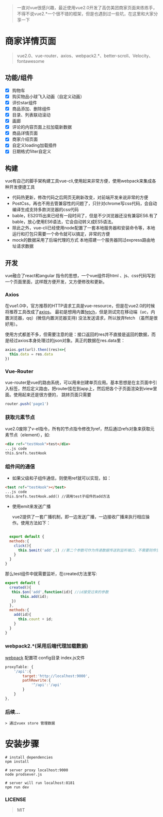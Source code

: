 > 一直对vue很感兴趣，最近使用vue2.0开发了高仿美团商家页面来练练手，不得不说vue2.*一个很不错的框架，但是也遇到过一些坑，在这里和大家分享一下

# **商家详情页面**
> vue2.0、vue-router、axios、webpack2.*、better-scroll、Velocity、fontawesome 

## 功能/组件
- [x] 购物车
- [x] 购买物品小球飞入动画（自定义动画）
- [x] 评价star组件
- [x] 商品添加、删除组件
- [x] 目录、列表联动滚动
- [x] 画廊
- [x] 评论的内容页面上拉加载新数据
- [x] 商品详情页面
- [x] 商家介绍页面
- [x] 自定义loading加载插件
- [x] 日期格式filter自定义
## 构建
vue有自己的脚手架构建工具vue-cli,使用起来非常方便，使用webpack来集成各种开发便捷工具
- 代码热更新，修改代码之后网页无刷新改变，对前端开发来说非常的方便
- PostCss，再也不用去管兼容性的问题了，只针对chrome写css代码，会自动编译生成支持多款浏览器的css代码
- bable，ES2015出来已经有一段时间了，但是不少浏览器还没有兼容ES6.有了bable，放心使用ES6语法，它会自动转义成ES5语法。
- 除此之外，vue-cli已经使用node配置了一套本地服务器和安装命令等，本地运行和打包只需要一个命令就可以搞定，非常的方便
- mock的数据采用了后端代理的方式 本地搭建一个服务器同过express路由地址请求数据
## 开发
vue融合了react和angular 指令的思想，一个vue组件将html 、js、css代码写到一个页面里面，这样既方便开发，又方便修改和更新。
### Axios
在vue1.0中，官方推荐的HTTP请求工具是vue-resource，但是在vue2.0的时候将推荐工具改成了[axios](https://www.npmjs.com/package/axios)。
最初是想用内置[fetch](https://developer.mozilla.org/en-US/docs/Web/API/Fetch_API)，但是测试完在移动端（uc，内置浏览器，qq）(微信内置浏览器支持) 没法发送请求，所以放弃fetch （虽然是很好用）。


使用方式都差不多，但需要注意的是：接口返回的res并不直接是返回的数据，而是经过axios本身处理过的json对象。真正的数据在res.data里：

```javascript
axios.get(url).then((res)=>{
  this.data = res.data
})
```
### Vue-Router
vue-router是vue的路由系统，可以用来创建单页应用。基本思想是在主页面中引入标签，然后定义路由，把router挂在到app上，然后把各个子页面渲染到view里面。使用起来还是很方便的， 跳转页面只需要

```javascript
router.push('page1')
```
### 获取元素节点
vue2.0废除了v-el指令，所有的节点指令修改为ref，然后通过refs对象来获取元素节点（element），如:
```html
<div ref="testHook">test</div>
...js code
this.$refs.testHook
```
### 组件间的通信
- 如果父级和子组件通信，则使用ref就可以实现，如：
```html
<test ref="testHook"></test>
...js code
this.$refs.testHook.add() //调用test子组件的add方法
```
- 使用emit来发送广播

    vue2提供了一套广播机制，即一边发送广播，一边接收广播来执行相应操作。使用方法如下：
```javascript
  
  export default {
  methods:{
  	click(){
  	  this.$emit('add',1) //第二个参数可作为传递数据传送到监听端口，不需要则传空对象
  	}
  }
}
```
那么test组件中就需要监听，在created方法里写:
```javascript
export default {
  created(){
   this.$on('add',function(id){ //id接受过来的参数
       this.add(id); 
   })
  },
  methods:{
  	add(id){
  	  this.count + id;
  	}
  }
}
```
### webpack2.*(采用后端代理加载数据)
[webpack](http://webpack.github.io/docs/) 配置项 config目录 index.js文件
```javascript
proxyTable: {
    '/api':{
        target:'http://localhost:9000',
        pathRewrite:{
            '^/api':'/api'
        }
    }
},
```
### 后续...
    > 通过vuex store 管理数据

# 安装步骤
```text
# install dependencies
npm install

# server proxy localhost:9000
node prodsever.js

# server will run localhost:8181
npm run dev

```
### LICENSE
> MIT
